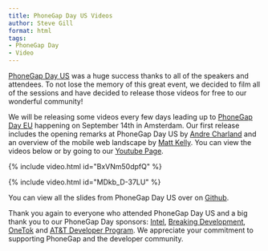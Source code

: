 ```yaml
---
title: PhoneGap Day US Videos
author: Steve Gill
format: html
tags:
- PhoneGap Day
- Video
---
```


[PhoneGap Day US](http://pgday.phonegap.com/us2012/) was a huge success thanks to all of the speakers and attendees. To not lose the memory of this great event, we decided to film all of the sessions and have decided to release those videos for free to our wonderful community!

We will be releasing some videos every few days leading up to [PhoneGap Day EU](http://pgday.phonegap.com/eu2012/) happening on September 14th in Amsterdam. Our first release includes the opening remarks at PhoneGap Day US by [Andre Charland](https://twitter.com/AndreCharland) and an overview of the mobile web landscape by [Matt Kelly](https://twitter.com/mattwkelly). You can view the videos below or by going to our [Youtube Page](http://youtube.com/phonegap).

{% include video.html id="BxVNm50dpfQ" %}

{% include video.html id="MDkb_D-37LU" %}

You can view all the slides from PhoneGap Day US over on [Github](https://gist.github.com/3165756).

Thank you again to everyone who attended PhoneGap Day US and a big thank you to our PhoneGap Day sponsors: [Intel](http://intel.com), [Breaking Development](http://bdconf.com), [OneTok](http://onetok.com) and [AT&T Developer Program](https://developer.att.com/htmlPackages/ATT_Speech_API/index.html?sid=36485). We appreciate your commitment to supporting PhoneGap and the developer community.
